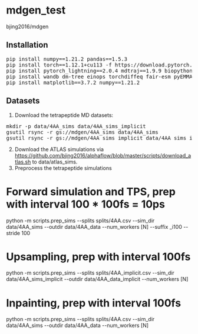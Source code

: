 # mdgen_test
bjing2016/mdgen

## Installation
<pre>
pip install numpy==1.21.2 pandas==1.5.3
pip install torch==1.12.1+cu113 -f https://download.pytorch.org/whl/torch_stable.html
pip install pytorch_lightning==2.0.4 mdtraj==1.9.9 biopython==1.79
pip install wandb dm-tree einops torchdiffeq fair-esm pyEMMA
pip install matplotlib==3.7.2 numpy==1.21.2
</pre>

## Datasets

1. Download the tetrapeptide MD datasets:
<pre>
mkdir -p data/4AA_sims data/4AA_sims_implicit
gsutil rsync -r gs://mdgen/4AA_sims data/4AA_sims
gsutil rsync -r gs://mdgen/4AA_sims_implicit data/4AA_sims_implicit
</pre>
2. Download the ATLAS simulations via
 https://github.com/bjing2016/alphaflow/blob/master/scripts/download_atlas.sh to data/atlas_sims.
3. Preprocess the tetrapeptide simulations
# Forward simulation and TPS, prep with interval 100 * 100fs = 10ps
python -m scripts.prep_sims --splits splits/4AA.csv --sim_dir data/4AA_sims --outdir data/4AA_data --num_workers [N] --suffix _i100 --stride 100

# Upsampling, prep with interval 100fs
python -m scripts.prep_sims --splits splits/4AA_implicit.csv --sim_dir data/4AA_sims_implicit --outdir data/4AA_data_implicit --num_workers [N]

# Inpainting, prep with interval 100fs 
python -m scripts.prep_sims --splits splits/4AA.csv --sim_dir data/4AA_sims --outdir data/4AA_data --num_workers [N]
